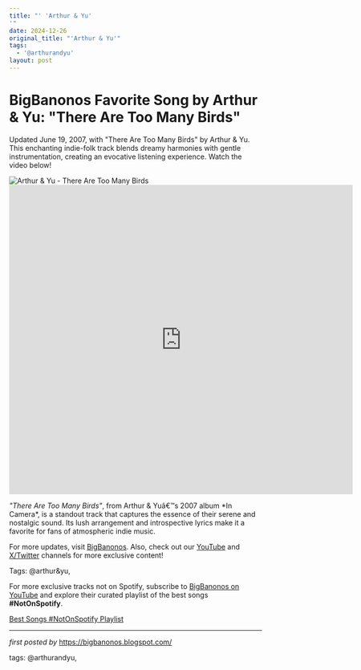 ```yaml
---
title: "' 'Arthur & Yu'
'"
date: 2024-12-26
original_title: "'Arthur & Yu'"
tags:
  - '@arthurandyu'
layout: post
---
```

<!-- Title of the Post -->
<h1 >BigBanonos Favorite Song by Arthur & Yu: "There Are Too Many Birds"</h1> <!-- Introductory Text -->
<p >Updated June 19, 2007, with "There Are Too Many Birds" by Arthur & Yu. This enchanting indie-folk track blends dreamy harmonies with gentle instrumentation, creating an evocative listening experience. Watch the video below!</p> <!-- Featured Image -->
<div > <img src="https://www.brooklynvegan.com/files/img/music/arthuryu.jpg" alt="Arthur & Yu - There Are Too Many Birds" />
</div> <!-- YouTube Video Embed -->
<div > <iframe width="685" height="617" src="https://www.youtube.com/embed/5dz9Sk3pf7s" title="There Are Too Many Birds" frameborder="0" allow="accelerometer; autoplay; clipboard-write; encrypted-media; gyroscope; picture-in-picture; web-share" referrerpolicy="strict-origin-when-cross-origin" allowfullscreen></iframe>
</div> <!-- Song Information -->
<div > <p><em>"There Are Too Many Birds"</em>, from Arthur & Yuâ€™s 2007 album *In Camera*, is a standout track that captures the essence of their serene and nostalgic sound. Its lush arrangement and introspective lyrics make it a favorite for fans of atmospheric indie music.</p>
</div> <!-- Footer Links -->
<div > <p>For more updates, visit <a href="https://bigbanonos.blogspot.com/" target="_blank">BigBanonos</a>. Also, check out our <a href="https://www.youtube.com/@BigBanonos" target="_blank">YouTube</a> and <a href="https://x.com/bigbanonos" target="_blank">X/Twitter</a> channels for more exclusive content!</p>
</div> <!-- Tags -->
<p >Tags: @arthur&yu,</p>


<!--Subscribe and Playlist Links-->
<div>
    <p>For more exclusive tracks not on Spotify, subscribe to <a href="https://www.youtube.com/@BigBanonos" target="_blank">BigBanonos on YouTube</a> and explore their curated playlist of the best songs <strong>#NotOnSpotify</strong>.</p>
    <p><a href="https://www.youtube.com/playlist?list=PLtuNtuTatqI0kFahUCbtbfenC_ET5O_tr" target="_blank">Best Songs #NotOnSpotify Playlist<br /></a></p></div>

<hr />

<p><em>first posted by</em> <a href="https://bigbanonos.blogspot.com/" rel="noopener" target="_new">https://bigbanonos.blogspot.com/</a></p>

<p>tags: @arthurandyu,</p>
